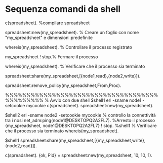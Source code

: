 # Sequenza comandi da shell

c(spreadsheet).  %compilare spreadsheet

spreadsheet:new(my_spreadsheet).  % Creare un foglio con nome "my_spreadsheet" e dimensioni predefinite

whereis(my_spreadsheet).   % Controllare il processo registrato

my_spreadsheet ! stop.% Fermare il processo

whereis(my_spreadsheet).  % Verificare che il processo sia terminato

spreadsheet:share(my_spreadsheet,[{node1,read},{node2,write}]).

spreadsheet:remove_policy(my_spreadsheet,From,Proc).






%%%%%%%%%%%%%%%%%%%%%%%%%%%%%%%%%%%%%%%%%%%%%
% Avvio con due shell
$shell1
erl -sname node1 -setcookie mycookie
c(spreadsheet).
spreadsheet:new(my_spreadsheet).

$shell2
erl -sname node2 -setcookie mycookie
% controllo la connettività tra i nosi
net_adm:ping(node1@DESKTOPQ2A2FL7).
%Arresto il processo
{my_spreadsheet, node1@DESKTOPQ2A2FL7} ! stop.
%shell1
% Verificare che il processo sia terminato
whereis(my_spreadsheet).

$shell1
spreadsheet:share(my_spreadsheet,[{my_spreadsheet,write},{node2,read}]).

c(spreadsheet).
{ok, Pid} = spreadsheet:new(my_spreadsheet, 10, 10, 1).
